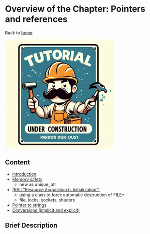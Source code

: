 # Overview of the Chapter: Pointers and references

Back to [home](../readme.md)

![Tutorial Under Construction](../TutorialUnderConstruction.png)

## Content

* [Introduction](pointers_and_references/Introduction.md)
* [Memory safety](pointers_and_references/Memory_safety.md)
	* new as unique_ptr
* [(RAII “Resource Acquisition Is Initialization”)](pointers_and_references/RAII.md)
	* using a class to force automatic destruction of FILE*
	* file, locks, sockets, shaders
* [Pointer to strings](pointers_and_references/Pointe_strings.md)
* [Conversions (implicit and explicit)](pointers_and_references/Conversions.md)

## Brief Description

